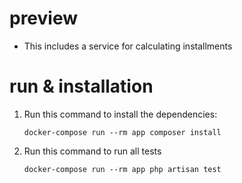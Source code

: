 # preview

* This includes a service for calculating installments

# run & installation

1. Run this command to install the dependencies:
    ```shell
    docker-compose run --rm app composer install
    ```
2. Run this command to run all tests
    ```shell
    docker-compose run --rm app php artisan test
    ```   
